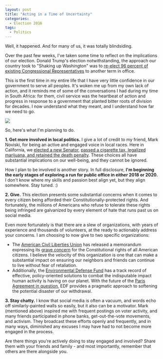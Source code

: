 ```yaml
---
layout: post
title: "Acting in a Time of Uncertainty"
categories:
  - Election 2016
tags:
  - Politics
---
```


Well, it happened. And for many of us, it was totally blindsiding.  

Over the past few weeks, I've taken some time to reflect on the implications of our election. Donald Trump's election notwithstanding, the approach our country took to "Shaking up Washington" was to [re-elect 96 percent of existing Congressional Representatives](https://ballotpedia.org/United_States_Congress_elections,_2016) to another term in office.  

This is the first time in my entire life that I have very little confidence in our government to serve all peoples.  It's woken me up from my own lack of action, and it reminds me of some of the conversations I had during my time in South Africa: for them, civil service was the heartbeat of action and progress in response to a government that planted bitter roots of division for decades.  I now understand what they meant, and I understand how far we need to go.

![](http://images.enca.com/enca/WEB_PHOTO_TRC-TUTU_150415.jpg)


So, here's what I'm planning to do.

**1. Get more involved in local politics.** I give a lot of credit to my friend, Mark Noviski, for being an active and engaged voice in local races. Here in California, we [elected a new Senator](https://en.wikipedia.org/wiki/Kamala_Harris), [passed a cigarette tax, legalized marijuana, and retained the death penalty](http://vote.sos.ca.gov/returns/ballot-measures/). These choices all have substantial implications on our well-being, and they cannot be ignored.  

How I plan to be involved is another story. In full disclosure, **I'm beginning the early stages of exploring a run for public office in either 2018 or 2020.** I don't know where my skills and passion best align yet, but they align somewhere. Stay tuned. :)

**2. Give.**  This election presents some substantial concerns when it comes to every citizen being afforded their Constitutionally-protected rights. And fortunately, the millions of Americans who refuse to tolerate these rights being infringed are galvanized by every element of hate that runs past us on social media.  

Even more fortunately is that there are a slew of organizations, with years of experience and thousands of volunteers, at the ready to actionably address your concerns. I am choosing to now give to two specific organizations:

- The [American Civil Liberties Union](https://www.aclu.org/) has released a memorandum expressing its [grave concern](https://www.aclu.org/feature/donald-trump-one-man-constitutional-crisis) for the Constitutional rights of all American citizens. I believe the velocity of this organization is one that can make a substantial impact on ensuring our neighbors and friends can continue to live without fear of retaliation.
- Additionally, the [Environmental Defense Fund](https://www.edf.org/) has a track record of effective, policy-oriented solutions to combat the indisputable impact human activity is having on our planet. With the future of the [Paris Agreement in question](http://www.reuters.com/article/us-usa-trump-idUSKBN13H1DZ), EDF provides a pragmatic approach to softening the potential disaster of our withdrawal.

**3. Stay chatty.** I know that social media is often a vacuum, and words echo off similarly-painted walls so easily, but it also can be a motivator. Mark (mentioned above) inspired me with frequent postings on voter activity, and many friends participated in phone banks, get-out-the-vote movements, and activism. They broadcast these efforts openly and frequently, and in many ways, diminished any excuses I may have had to not become more engaged in the process.

Are there things you're actively doing to stay engaged and involved? Share them with your friends and family - and most importantly, remember that others are there alongside you.
